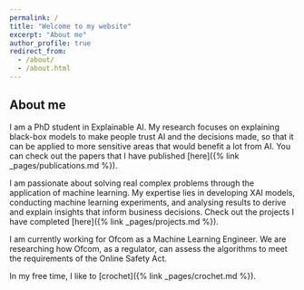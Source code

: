 ```yaml
---
permalink: /
title: "Welcome to my website"
excerpt: "About me"
author_profile: true
redirect_from: 
  - /about/
  - /about.html
---
```


## About me

I am a PhD student in Explainable AI. My research focuses on explaining black-box models to make people trust AI and the 
decisions made, so that it can be applied to more sensitive areas that would benefit a lot from AI. You can check out 
the papers that I have published [here]({% link _pages/publications.md %}). 

I am passionate about solving real complex problems through the application of machine learning. My expertise lies in 
developing XAI models, conducting machine learning experiments, and analysing results to derive and explain insights that 
inform business decisions. Check out the projects I have completed [here]({% link _pages/projects.md %}). 

I am currently working for Ofcom as a Machine Learning Engineer. We are researching how Ofcom, as a regulator, can 
assess the algorithms to meet the requirements of the Online Safety Act. 

In my free time, I like to [crochet]({% link _pages/crochet.md %}).
